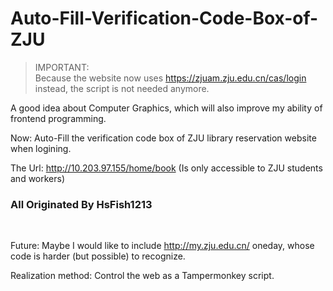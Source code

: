 # Auto-Fill-Verification-Code-Box-of-ZJU

> IMPORTANT:   
> Because the website now uses https://zjuam.zju.edu.cn/cas/login instead, the script is not needed anymore.

A good idea about Computer Graphics, which will also improve my ability of frontend programming.

Now: Auto-Fill the verification code box of ZJU library reservation website when logining.

The Url: http://10.203.97.155/home/book (Is only accessible to ZJU students and workers)

###                                                                                                   All Originated By HsFish1213
​                                                                          


Future: Maybe I would like to include http://my.zju.edu.cn/ oneday, whose code is harder (but possible) to recognize.

Realization method: Control the web as a Tampermonkey script.

